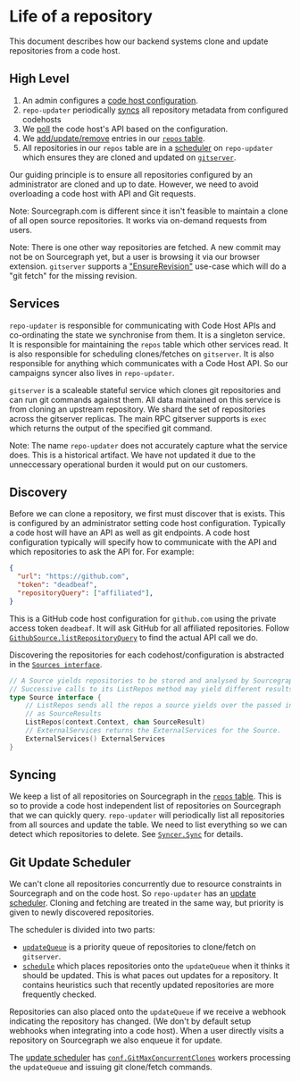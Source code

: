 # Life of a repository

This document describes how our backend systems clone and update repositories from a code host.

## High Level

1. An admin configures a [code host configuration](https://sourcegraph.com/search?q=repo:%5Egithub%5C.com/sourcegraph/sourcegraph%24%40v3.14.0+file:%5Eschema/%28aws%7Cbit%7Cgit%7Cother%29.*schema%5C.json%24&patternType=literal).
2. `repo-updater` periodically [syncs](https://sourcegraph.com/github.com/sourcegraph/sourcegraph@v3.14.0/-/blob/cmd/repo-updater/repos/syncer.go#L101) all repository metadata from configured codehosts
  1. We [poll](https://sourcegraph.com/github.com/sourcegraph/sourcegraph@v3.14.0/-/blob/cmd/repo-updater/repos/syncer.go#L354:18) the code host's API based on the configuration.
  2. We [add/update/remove](https://sourcegraph.com/github.com/sourcegraph/sourcegraph@v3.14.0/-/blob/cmd/repo-updater/repos/syncer.go#L142-147) entries in our [`repos` table](https://sourcegraph.com/github.com/sourcegraph/sourcegraph@v3.14.0/-/blob/cmd/frontend/db/schema.md#table-public-repo).
3. All repositories in our `repos` table are in a [scheduler](https://sourcegraph.com/github.com/sourcegraph/sourcegraph@v3.14.0/-/blob/cmd/repo-updater/repos/scheduler.go#L82-95) on `repo-updater` which ensures they are cloned and updated on [`gitserver`](https://sourcegraph.com/github.com/sourcegraph/sourcegraph@v3.14.0/-/blob/cmd/gitserver/server/server.go#L385:18).

Our guiding principle is to ensure all repositories configured by an administrator are cloned and up to date. However, we need to avoid overloading a code host with API and Git requests.

Note: Sourcegraph.com is different since it isn't feasible to maintain a clone of all open source repositories. It works via on-demand requests from users.

Note: There is one other way repositories are fetched. A new commit may not be on Sourcegraph yet, but a user is browsing it via our browser extension. `gitserver` supports a ["EnsureRevision"](https://sourcegraph.com/github.com/sourcegraph/sourcegraph@v3.14.0/-/blob/cmd/gitserver/server/server.go#L645) use-case which will do a "git fetch" for the missing revision.

## Services

`repo-updater` is responsible for communicating with Code Host APIs and co-ordinating the state we synchronise from them. It is a singleton service. It is responsible for maintaining the `repos` table which other services read. It is also responsible for scheduling clones/fetches on `gitserver`. It is also responsible for anything which communicates with a Code Host API. So our campaigns syncer also lives in `repo-updater`.

`gitserver` is a scaleable stateful service which clones git repositories and can run git commands against them. All data maintained on this service is from cloning an upstream repository. We shard the set of repositories across the gitserver replicas. The main RPC gitserver supports is `exec` which returns the output of the specified git command.

Note: The name `repo-updater` does not accurately capture what the service does. This is a historical artifact. We have not updated it due to the unneccessary operational burden it would put on our customers.

## Discovery

Before we can clone a repository, we first must discover that is exists. This is configured by an administrator setting code host configuration. Typically a code host will have an API as well as git endpoints. A code host configuration typically will specify how to communicate with the API and which repositories to ask the API for. For example:

``` json
{
  "url": "https://github.com",
  "token": "deadbeaf",
  "repositoryQuery": ["affiliated"],
}
```

This is a GitHub code host configuration for `github.com` using the private access token `deadbeaf`. It will ask GitHub for all affiliated repositories. Follow [`GithubSource.listRepositoryQuery`](https://sourcegraph.com/github.com/sourcegraph/sourcegraph@v3.14.0/-/blob/cmd/repo-updater/repos/github.go#L612) to find the actual API call we do.

Discovering the repositories for each codehost/configuration is abstracted in the [`Sources interface`](https://sourcegraph.com/github.com/sourcegraph/sourcegraph@v3.14.0/-/blob/cmd/repo-updater/repos/sources.go#L82:1).

``` go
// A Source yields repositories to be stored and analysed by Sourcegraph.
// Successive calls to its ListRepos method may yield different results.
type Source interface {
	// ListRepos sends all the repos a source yields over the passed in channel
	// as SourceResults
	ListRepos(context.Context, chan SourceResult)
	// ExternalServices returns the ExternalServices for the Source.
	ExternalServices() ExternalServices
}
```

## Syncing

We keep a list of all repositories on Sourcegraph in the [`repos` table](https://sourcegraph.com/github.com/sourcegraph/sourcegraph@v3.14.0/-/blob/cmd/frontend/db/schema.md#table-public-repo). This is so to provide a code host independent list of repositories on Sourcegraph that we can quickly query. `repo-updater` will periodically list all repositories from all sources and update the table. We need to list everything so we can detect which repositories to delete. See [`Syncer.Sync`](https://sourcegraph.com/github.com/sourcegraph/sourcegraph@v3.14.0/-/blob/cmd/repo-updater/repos/syncer.go#L101) for details.

## Git Update Scheduler

We can't clone all repositories concurrently due to resource constraints in Sourcegraph and on the code host. So `repo-updater` has an [update scheduler](https://sourcegraph.com/github.com/sourcegraph/sourcegraph@v3.14.0/-/blob/cmd/repo-updater/repos/scheduler.go). Cloning and fetching are treated in the same way, but priority is given to newly discovered repositories.

The scheduler is divided into two parts:
- [`updateQueue`](https://sourcegraph.com/github.com/sourcegraph/sourcegraph@v3.14.0/-/blob/cmd/repo-updater/repos/scheduler.go#L392:6) is a priority queue of repositories to clone/fetch on `gitserver`.
- [`schedule`](https://sourcegraph.com/github.com/sourcegraph/sourcegraph@v3.14.0/-/blob/cmd/repo-updater/repos/scheduler.go#L567:6) which places repositories onto the `updateQueue` when it thinks it should be updated. This is what paces out updates for a repository. It contains heuristics such that recently updated repositories are more frequently checked.

Repositories can also placed onto the `updateQueue` if we receive a webhook indicating the repository has changed. (We don't by default setup webhooks when integrating into a code host). When a user directly visits a repository on Sourcegraph we also enqueue it for update.

The [update scheduler](https://sourcegraph.com/github.com/sourcegraph/sourcegraph@v3.14.0/-/blob/cmd/repo-updater/repos/scheduler.go#L165:27) has [`conf.GitMaxConcurrentClones`](https://sourcegraph.com/github.com/sourcegraph/sourcegraph@v3.14.0/-/blob/schema/site.schema.json#L235-240) workers processing the `updateQueue` and issuing git clone/fetch commands.

